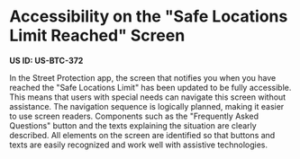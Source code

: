 # Accessibility on the "Safe Locations Limit Reached" Screen

**US ID: US-BTC-372**

In the Street Protection app, the screen that notifies you when you have reached the "Safe Locations Limit" has been updated to be fully accessible. This means that users with special needs can navigate this screen without assistance. The navigation sequence is logically planned, making it easier to use screen readers. Components such as the "Frequently Asked Questions" button and the texts explaining the situation are clearly described. All elements on the screen are identified so that buttons and texts are easily recognized and work well with assistive technologies.